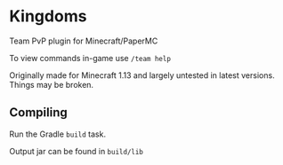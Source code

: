 # Kingdoms
Team PvP plugin for Minecraft/PaperMC

To view commands in-game use `/team help`

Originally made for Minecraft 1.13 and largely untested in latest versions. Things may be broken.

Compiling
-----
Run the Gradle `build` task.

Output jar can be found in `build/lib`
